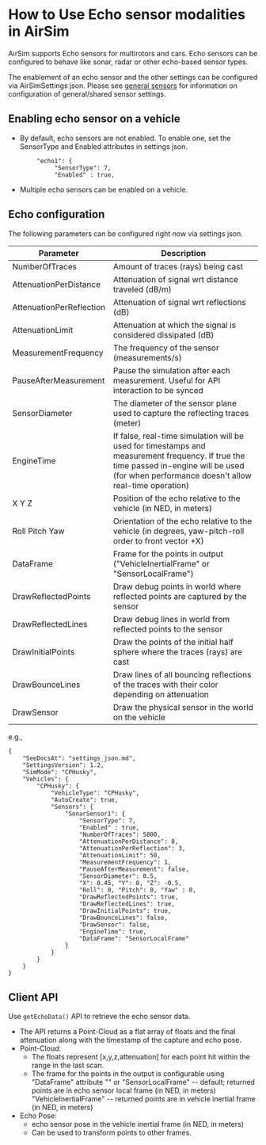 # How to Use Echo sensor modalities in AirSim

AirSim supports Echo sensors for multirotors and cars.  Echo sensors can be configured to behave like sonar, radar or other echo-based sensor types.

The enablement of an echo sensor and the other settings can be configured via AirSimSettings json.
Please see [general sensors](sensors.md) for information on configuration of general/shared sensor settings.

## Enabling echo sensor on a vehicle
* By default, echo sensors are not enabled. To enable one, set the SensorType and Enabled attributes in settings json.
```
        "echo1": { 
             "SensorType": 7,
             "Enabled" : true,
```
* Multiple echo sensors can be enabled on a vehicle.

## Echo configuration
The following parameters can be configured right now via settings json.

Parameter                 | Description
--------------------------| ------------
NumberOfTraces            | Amount of traces (rays) being cast
AttenuationPerDistance    | Attenuation of signal wrt distance traveled (dB/m)
AttenuationPerReflection  | Attenuation of signal wrt reflections (dB)
AttenuationLimit          | Attenuation at which the signal is considered dissipated (dB)
MeasurementFrequency      | The frequency of the sensor (measurements/s)
PauseAfterMeasurement     | Pause the simulation after each measurement. Useful for API interaction to be synced
SensorDiameter            | The diameter of the sensor plane used to capture the reflecting traces (meter)
EngineTime                | If false, real-time simulation will be used for timestamps and measurement frequency. If true the time passed in-engine will be used (for when performance doesn't allow real-time operation)
X Y Z                     | Position of the echo relative to the vehicle (in NED, in meters)                     
Roll Pitch Yaw            | Orientation of the echo relative to the vehicle  (in degrees, yaw-pitch-roll order to front vector +X)
DataFrame                 | Frame for the points in output ("VehicleInertialFrame" or "SensorLocalFrame")
DrawReflectedPoints       | Draw debug points in world where reflected points are captured by the sensor
DrawReflectedLines        | Draw debug lines in world from reflected points to the sensor
DrawInitialPoints         | Draw the points of the initial half sphere where the traces (rays) are cast
DrawBounceLines           | Draw lines of all bouncing reflections of the traces with their color depending on attenuation
DrawSensor                | Draw the physical sensor in the world on the vehicle

e.g.,
```
{
    "SeeDocsAt": "settings_json.md",
    "SettingsVersion": 1.2,
    "SimMode": "CPHusky",
	"Vehicles": {
		"CPHusky": {
			"VehicleType": "CPHusky",
			"AutoCreate": true,
			"Sensors": {
				"SonarSensor1": {
					"SensorType": 7,
					"Enabled" : true,
					"NumberOfTraces": 5000,
					"AttenuationPerDistance": 8,
					"AttenuationPerReflection": 3,
					"AttenuationLimit": 50,
					"MeasurementFrequency": 1,
					"PauseAfterMeasurement": false,
					"SensorDiameter": 0.5,
					"X": 0.45, "Y": 0, "Z": -0.5,
					"Roll": 0, "Pitch": 0, "Yaw" : 0,
					"DrawReflectedPoints": true,
					"DrawReflectedLines": true,
					"DrawInitialPoints": true,
					"DrawBounceLines": false,
					"DrawSensor": false,
					"EngineTime": true,
					"DataFrame": "SensorLocalFrame"
				}	
			}
		}
	}
}
```

## Client API 
Use `getEchoData()` API to retrieve the echo sensor data. 
* The API returns a Point-Cloud as a flat array of floats and the final attenuation along with the timestamp of the capture and echo pose.
* Point-Cloud: 
  * The floats represent [x,y,z,attenuation] for each point hit within the range in the last scan.
  * The frame for the points in the output is configurable using "DataFrame" attribute
  "" or "SensorLocalFrame" -- default; returned points are in echo sensor local frame (in NED, in meters)
  "VehicleInertialFrame" -- returned points are in vehicle inertial frame (in NED, in meters)  
* Echo Pose:
    * echo sensor pose in the vehicle inertial frame (in NED, in meters)
    * Can be used to transform points to other frames.